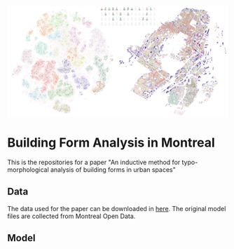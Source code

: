 ![alt text](cluster-map_high_res.jpg)
# Building Form Analysis in Montreal
This is the repositories for a paper "An inductive method for typo-morphological analysis of building forms in urban spaces"


## Data
The data used for the paper can be downloaded in [here](https://drive.google.com/drive/folders/1ugE-CQ7VHsQpmfLftqvMPSeP41j8A0bu?usp=share_link).
The original model files are collected from Montreal Open Data.

## Model
